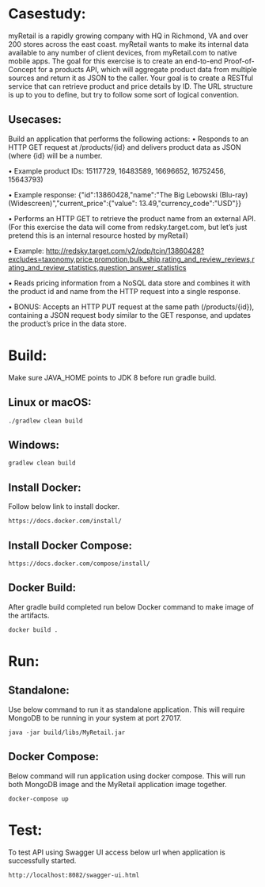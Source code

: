 # Casestudy:

myRetail is a rapidly growing company with HQ in Richmond, VA and over 200 stores across the east coast. myRetail wants to make its internal data available to any number of client devices, from myRetail.com to native mobile apps. 
The goal for this exercise is to create an end-to-end Proof-of-Concept for a products API, which will aggregate product data from multiple sources and return it as JSON to the caller. 
Your goal is to create a RESTful service that can retrieve product and price details by ID. The URL structure is up to you to define, but try to follow some sort of logical convention.

## Usecases:
Build an application that performs the following actions: 
•	Responds to an HTTP GET request at /products/{id} and delivers product data as JSON (where {id} will be a number. 

•	Example product IDs: 15117729, 16483589, 16696652, 16752456, 15643793) 

•	Example response: {"id":13860428,"name":"The Big Lebowski (Blu-ray) (Widescreen)","current_price":{"value": 13.49,"currency_code":"USD"}}

•	Performs an HTTP GET to retrieve the product name from an external API. (For this exercise the data will come from redsky.target.com, but let’s just pretend this is an internal resource hosted by myRetail)  

•	Example: http://redsky.target.com/v2/pdp/tcin/13860428?excludes=taxonomy,price,promotion,bulk_ship,rating_and_review_reviews,rating_and_review_statistics,question_answer_statistics

•	Reads pricing information from a NoSQL data store and combines it with the product id and name from the HTTP request into a single response.  

•	BONUS: Accepts an HTTP PUT request at the same path (/products/{id}), containing a JSON request body similar to the GET response, and updates the product’s price in the data store.  

# Build:
Make sure JAVA_HOME points to JDK 8 before run gradle build.

## Linux or macOS:
```./gradlew clean build```
## Windows:
```gradlew clean build```

## Install Docker:
Follow below link to install docker.

```https://docs.docker.com/install/```

## Install Docker Compose:
```https://docs.docker.com/compose/install/```

## Docker Build:
After gradle build completed run below Docker command to make image of the artifacts.

```docker build .```

# Run:
## Standalone:
Use below command to run it as standalone application. This will require MongoDB to be running in your system at port 27017.

```java -jar build/libs/MyRetail.jar```

## Docker Compose:
Below command will run application using docker compose. This will run both MongoDB image and the MyRetail application image together.

```docker-compose up```

# Test:
To test API using Swagger UI access below url when application is successfully started.

```http://localhost:8082/swagger-ui.html```


